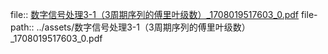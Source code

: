 file:: [数字信号处理3-1（3周期序列的傅里叶级数）_1708019517603_0.pdf](../assets/数字信号处理3-1（3周期序列的傅里叶级数）_1708019517603_0.pdf)
file-path:: ../assets/数字信号处理3-1（3周期序列的傅里叶级数）_1708019517603_0.pdf
